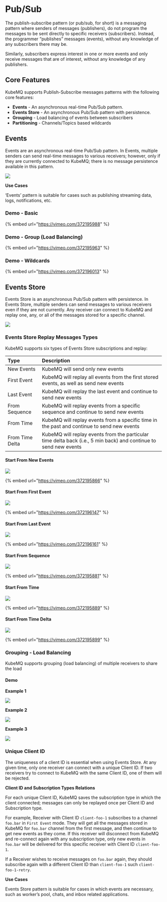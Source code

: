 # Pub/Sub

The publish-subscribe pattern \(or pub/sub, for short\) is a messaging pattern where senders of messages \(publishers\), do not program the messages to be sent directly to specific receivers \(subscribers\). Instead, the programmer “publishes” messages \(events\), without any knowledge of any subscribers there may be.

Similarly, subscribers express interest in one or more events and only receive messages that are of interest, without any knowledge of any publishers.

## Core Features

KubeMQ supports Publish-Subscribe messages patterns with the following core features:

* **Events** - An asynchronous real-time Pub/Sub pattern.
* **Events Store** - An asynchronous Pub/Sub pattern with persistence.
* **Grouping** - Load balancing of events between subscribers
* **Partitioning** - Channels/Topics based wildcards

## Events

Events are an asynchronous real-time Pub/Sub pattern. In Events, multiple senders can send real-time messages to various receivers; however, only if they are currently connected to KubeMQ; there is no message persistence available in this pattern.

![](../.gitbook/assets/event.png)

**Use Cases**

‘Events’ pattern is suitable for cases such as publishing streaming data, logs, notifications, etc.

### Demo - Basic

{% embed url="https://vimeo.com/372195988" %}



### Demo - Group \(Load Balancing\)

{% embed url="https://vimeo.com/372195963" %}



### Demo - Wildcards

{% embed url="https://vimeo.com/372196013" %}



## Events Store

Events Store is an asynchronous Pub/Sub pattern with persistence. In Events Store, multiple senders can send messages to various receivers even if they are not currently. Any receiver can connect to KubeMQ and replay one, any, or all of the messages stored for a specific channel.

![](../.gitbook/assets/event-store.png)

### Events Store Replay Messages Types

KubeMQ supports six types of Events Store subscriptions and replay:

| Type | Description |
| :--- | :--- |
| New Events | KubeMQ will send only new events |
| First Event | KubeMQ will replay all events from the first stored events, as well as send new events |
| Last Event | KubeMQ will replay the last event and continue to send new events |
| From Sequence | KubeMQ will replay events from a specific sequence and continue to send new events |
| From Time | KubeMQ will replay events from a specific time in the past and continue to send new events |
| From Time Delta | KubeMQ will replay events from the particular time delta back \(i.e., 5 min back\) and continue to send new events |

#### Start From New Events

![](../.gitbook/assets/event-store-from-new.png)

{% embed url="https://vimeo.com/372195866" %}



#### Start From First Event

![](../.gitbook/assets/event-store-from-first.png)

{% embed url="https://vimeo.com/372196147" %}



#### Start From Last Event

![](../.gitbook/assets/event-store-from-last.png)

{% embed url="https://vimeo.com/372196161" %}



#### Start From Sequence

![](../.gitbook/assets/event-store-from-seq.png)

{% embed url="https://vimeo.com/372195881" %}



#### Start From Time

![](../.gitbook/assets/event-store-from-time.png)

{% embed url="https://vimeo.com/372195889" %}



#### Start From Time Delta

![](../.gitbook/assets/event-store-from-time-delta.png)

{% embed url="https://vimeo.com/372195899" %}



### Grouping - Load Balancing

KubeMQ supports grouping \(load balancing\) of multiple receivers to share the load

#### Demo

**Example 1**

![](https://github.com/kubemq-io/gitbook-docs/tree/350be2e95d91efd8d8c2e882bbe7d0f0278630f5/learn/demo/kubemqctl-pub-sub-events-store-groups-1.gif)

**Example 2**

![](https://github.com/kubemq-io/gitbook-docs/tree/350be2e95d91efd8d8c2e882bbe7d0f0278630f5/learn/demo/kubemqctl-pub-sub-events-store-groups-2.gif)

**Example 3**

![](https://github.com/kubemq-io/gitbook-docs/tree/350be2e95d91efd8d8c2e882bbe7d0f0278630f5/learn/demo/kubemqctl-pub-sub-events-store-groups-3.gif)

### Unique Client ID

The uniqueness of a client ID is essential when using Events Store. At any given time, only one receiver can connect with a unique Client ID. If two receivers try to connect to KubeMQ with the same Client ID, one of them will be rejected.

**Client ID and Subscription Types Relations**

For each unique Client ID, KubeMQ saves the subscription type in which the client connected; messages can only be replayed once per Client ID and Subscription type.

For example, Receiver with Client ID `client-foo-1` subscribes to a channel `foo.bar` in `First Event` mode. They will get all the messages stored in KubeMQ for `foo.bar` channel from the first message, and then continue to get new events as they come. If this receiver will disconnect from KubeMQ and re-connect again with any subscription type, only new events in `foo.bar` will be delivered for this specific receiver with Client ID `client-foo-1`.

If a Receiver wishes to receive messages on `foo.bar` again, they should subscribe again with a different Client ID than `client-foo-1` such `client-foo-1-retry`.

**Use Cases**

Events Store pattern is suitable for cases in which events are necessary, such as worker’s pool, chats, and inbox related applications.

